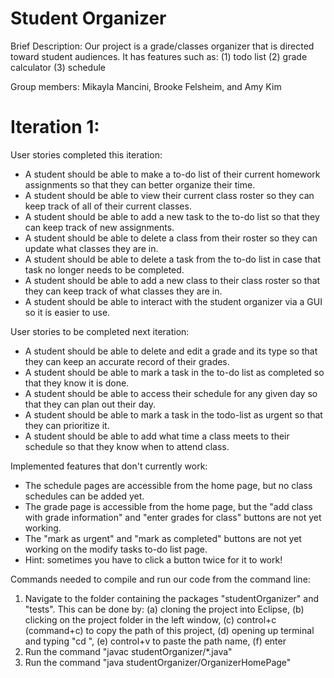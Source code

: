 # Student Organizer
Brief Description:
Our project is a grade/classes organizer that is directed toward student audiences.  It has features such as:
(1) todo list
(2) grade calculator
(3) schedule

Group members: Mikayla Mancini, Brooke Felsheim, and Amy Kim

# Iteration 1:
User stories completed this iteration:
- A student should be able to make a to-do list of their current homework assignments so that they can better organize their time.
- A student should be able to view their current class roster so they can keep track of all of their current classes.
- A student should be able to add a new task to the to-do list so that they can keep track of new assignments.
- A student should be able to delete a class from their roster so they can update what classes they are in.
- A student should be able to delete a task from the to-do list in case that task no longer needs to be completed.
- A student should be able to add a new class to their class roster so that they can keep track of what classes they are in.
- A student should be able to interact with the student organizer via a GUI so it is easier to use.

User stories to be completed next iteration:
- A student should be able to delete and edit a grade and its type so that they can keep an accurate record of their grades.
- A student should be able to mark a task in the to-do list as completed so that they know it is done.
- A student should be able to access their schedule for any given day so that they can plan out their day.
- A student should be able to mark a task in the todo-list as urgent so that they can prioritize it.
- A student should be able to add what time a class meets to their schedule so that they know when to attend class.

Implemented features that don't currently work:
- The schedule pages are accessible from the home page, but no class schedules can be added yet.
- The grade page is accessible from the home page, but the "add class with grade information" and "enter grades for class" buttons are not yet working.
- The "mark as urgent" and "mark as completed" buttons are not yet working on the modify tasks to-do list page.
- Hint: sometimes you have to click a button twice for it to work!

Commands needed to compile and run our code from the command line:
1. Navigate to the folder containing the packages "studentOrganizer" and "tests".  This can be done by: (a) cloning the project into Eclipse, (b) clicking on the project folder in the left window, (c) control+c (command+c) to copy the path of this project, (d) opening up terminal and typing "cd ", (e) control+v to paste the path name, (f) enter
2. Run the command "javac studentOrganizer/*.java"
3. Run the command "java studentOrganizer/OrganizerHomePage"


